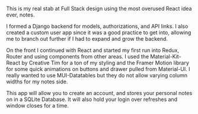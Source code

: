 This is my real stab at Full Stack design using the most overused React idea ever, notes.

I formed a Django backend for models, authorizations, and API links. I also created a custom user app since it was a good practice to get into, allowing me to branch out further if I had to expand and grow the backend.

On the front I continued with React and started my first run into Redux, Router and using components from other areas. I used the Material-Kit-React by Creative Tim for a ton of my styling and the Framer Motion library for some quick animations on buttons and drawer pulled from Material-UI. I really wanted to use MUI-Datatables but they do not allow varying column widths for my notes side.

This app will allow you to create an account, and stores your personal notes on in a SQLite Database. It will also hold your login over refreshes and window closes for a time.